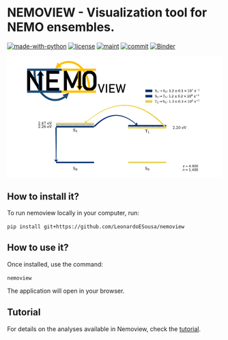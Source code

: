 # NEMOVIEW - Visualization tool for NEMO ensembles.


[![made-with-python](https://img.shields.io/badge/Made%20with-Python-1f425f.svg)](https://www.python.org/)
[![license](https://img.shields.io/github/license/LeonardoESousa/nemoview?style=plastic)]()
[![maint](https://img.shields.io/maintenance/yes/2023?style=plastic)]()
[![commit](https://img.shields.io/github/last-commit/LeonardoESousa/nemoview?style=plastic)]()
[![Binder](https://mybinder.org/badge_logo.svg)](https://mybinder.org/v2/gh/LeonardoESousa/nemoview/HEAD?urlpath=voila%2Frender%2Fnemoview%2Fnemodash.ipynb)

<img src="Tutorial/nemoview_front.png" alt="Alt Text" width="2000">

## How to install it?

To run nemoview locally in your computer, run:

`pip install git+https://github.com/LeonardoESousa/nemoview`

## How to use it?

Once installed, use the command:

`nemoview`

The application will open in your browser.

## Tutorial

For details on the analyses available in Nemoview, check the [tutorial](https://github.com/LeonardoESousa/nemoview/tree/main/Tutorial/Tutorial.md).